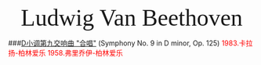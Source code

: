 <link rel="stylesheet" type="text/css" href="https://fonts.googleapis.com/css2?family=Marck+Script&display=swap">
<div style="text-align: center;"><font size="30" face="Marck Script">Ludwig Van Beethoven</font></div>

###[D小调第九交响曲 "合唱"](./125.html) (Symphony No. 9 in D minor, Op. 125)
<font color="red">
1983.卡拉扬-柏林爱乐
1958.弗里乔伊-柏林爱乐
</font>